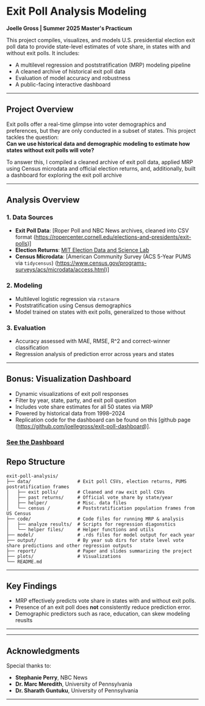 #  Exit Poll Analysis Modeling 
**Joelle Gross | Summer 2025 Master's Practicum**

This project compiles, visualizes, and models U.S. presidential election exit poll data to provide state-level estimates of vote share, in states with and without exit polls. It includes:
- A multilevel regression and poststratification (MRP) modeling pipeline
- A cleaned archive of historical exit poll data
- Evaluation of model accuracy and robustness
- A public-facing interactive dashboard

---

##  Project Overview

Exit polls offer a real-time glimpse into voter demographics and preferences, but they are only conducted in a subset of states. This project tackles the question:  
**Can we use historical data and demographic modeling to estimate how states without exit polls will vote?**

To answer this, I compiled a cleaned archive of exit poll data, applied MRP using Census microdata and official election returns, and, additionally, built a dashboard for exploring the exit poll archive

---
## Analysis Overview

### 1. Data Sources
- **Exit Poll Data**: [Roper Poll and NBC News archives, cleaned into CSV format (https://ropercenter.cornell.edu/elections-and-presidents/exit-polls)] 
- **Election Returns**: [MIT Election Data and Science Lab](https://electionlab.mit.edu/)
- **Census Microdata**: [American Community Survey (ACS 5-Year PUMS via `tidycensus`) (https://www.census.gov/programs-surveys/acs/microdata/access.html)] 

### 2. Modeling
- Multilevel logistic regression via `rstanarm`
- Poststratification using Census demographics
- Model trained on states with exit polls, generalized to those without

### 3. Evaluation
- Accuracy assessed with MAE, RMSE, R^2 and correct-winner classification
- Regression analysis of prediction error across years and states

---

##  Bonus: Visualization Dashboard
- Dynamic visualizations of exit poll responses  
- Filter by year, state, party, and exit poll question 
- Includes vote share estimates for all 50 states via MRP  
- Powered by historical data from 1998–2024
- Replication code for the dashboard can be found on this [github page (https://github.com/joellegross/exit-poll-dashboard)].

###  [See the Dashboard](https://exit-poll-dashboard.onrender.com)


##  Repo Structure

```
exit-poll-analysis/
├── data/                 # Exit poll CSVs, election returns, PUMS postratification frames
│   ├── exit polls/       # Cleaned and raw exit poll CSVs
│   ├── past returns/     # Official vote share by state/year
│   ├── helper/           # Misc. data files
│   └── census /          # Poststratification population frames from US Census
├── code/                 # Code files for running MRP & analysis
│   ├── analyze results/  # Scripts for regression diagonstics
│   └── helper files/     # Helper functions and utils
├── model/                # .rds files for model output for each year
├── output/               # By year sub dirs for state level vote share predictions and other regression outputs
├── report/               # Paper and slides summarizing the project
├── plots/                # Visualizations
└── README.md
```

---
## Key Findings

- MRP effectively predicts vote share in states with and without exit polls.
- Presence of an exit poll does **not** consistently reduce prediction error.
- Demographic predictors such as race, education, can skew modeling reuslts

---
---

##  Acknowledgments

Special thanks to:
- **Stephanie Perry**, NBC News
- **Dr. Marc Meredith**, University of Pennsylvania
- **Dr. Sharath Guntuku**, University of Pennsylvania

---
